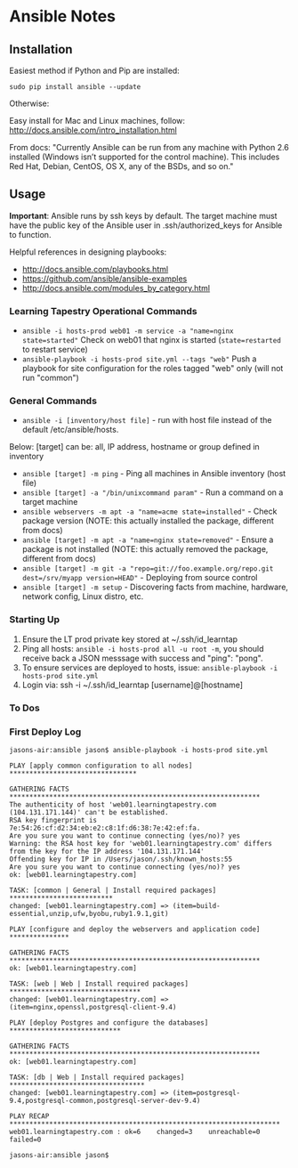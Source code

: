 # Ansible Notes

## Installation

Easiest method if Python and Pip are installed:

```
sudo pip install ansible --update
```
Otherwise:

Easy install for Mac and Linux machines, follow: http://docs.ansible.com/intro_installation.html

From docs:  "Currently Ansible can be run from any machine with Python 2.6 installed (Windows isn’t supported for the control machine). This includes Red Hat, Debian, CentOS, OS X, any of the BSDs, and so on."

## Usage

**Important**:  Ansible runs by ssh keys by default.  The target machine must have the public key of the Ansible user in .ssh/authorized_keys for Ansible to function.

Helpful references in designing playbooks:  

- http://docs.ansible.com/playbooks.html
- https://github.com/ansible/ansible-examples
- http://docs.ansible.com/modules_by_category.html

### Learning Tapestry Operational Commands

- ```ansible -i hosts-prod web01 -m service -a "name=nginx state=started"```  Check on web01 that nginx is started (```state=restarted``` to restart service)
- ```ansible-playbook -i hosts-prod site.yml --tags "web"``` Push a playbook for site configuration for the roles tagged "web" only (will not run "common")


### General Commands

- ```ansible -i [inventory/host file]``` - run with host file instead of the default /etc/ansible/hosts.  

Below: [target] can be: all, IP address, hostname or group defined in inventory

- ```ansible [target] -m ping``` - Ping all machines in Ansible inventory (host file)
- ```ansible [target] -a "/bin/unixcommand param"``` - Run a command on a target machine
- ```ansible webservers -m apt -a "name=acme state=installed"``` - Check package version (NOTE: this actually installed the package, different from docs)
- ```ansible [target] -m apt -a "name=nginx state=removed"``` - Ensure a package is not installed  (NOTE: this actually removed the package, different from docs)
- ```ansible [target] -m git -a "repo=git://foo.example.org/repo.git dest=/srv/myapp version=HEAD"``` - Deploying from source control
- ```ansible [target] -m setup``` - Discovering facts from machine, hardware, network config, Linux distro, etc.

### Starting Up
1. Ensure the LT prod private key stored at ~/.ssh/id_learntap
2. Ping all hosts:  ```ansible -i hosts-prod all -u root -m```, you should receive back a JSON messsage with success and "ping": "pong".
3. To ensure services are deployed to hosts, issue: ```ansible-playbook -i hosts-prod site.yml```
4. Login via: ssh -i ~/.ssh/id_learntap [username]@[hostname]

### To Dos

### First Deploy Log

```
jasons-air:ansible jason$ ansible-playbook -i hosts-prod site.yml

PLAY [apply common configuration to all nodes] ******************************** 

GATHERING FACTS *************************************************************** 
The authenticity of host 'web01.learningtapestry.com (104.131.171.144)' can't be established.
RSA key fingerprint is 7e:54:26:cf:d2:34:eb:e2:c8:1f:d6:38:7e:42:ef:fa.
Are you sure you want to continue connecting (yes/no)? yes
Warning: the RSA host key for 'web01.learningtapestry.com' differs from the key for the IP address '104.131.171.144'
Offending key for IP in /Users/jason/.ssh/known_hosts:55
Are you sure you want to continue connecting (yes/no)? yes
ok: [web01.learningtapestry.com]

TASK: [common | General | Install required packages] ************************** 
changed: [web01.learningtapestry.com] => (item=build-essential,unzip,ufw,byobu,ruby1.9.1,git)

PLAY [configure and deploy the webservers and application code] *************** 

GATHERING FACTS *************************************************************** 
ok: [web01.learningtapestry.com]

TASK: [web | Web | Install required packages] ********************************* 
changed: [web01.learningtapestry.com] => (item=nginx,openssl,postgresql-client-9.4)

PLAY [deploy Postgres and configure the databases] **************************** 

GATHERING FACTS *************************************************************** 
ok: [web01.learningtapestry.com]

TASK: [db | Web | Install required packages] ********************************** 
changed: [web01.learningtapestry.com] => (item=postgresql-9.4,postgresql-common,postgresql-server-dev-9.4)

PLAY RECAP ******************************************************************** 
web01.learningtapestry.com : ok=6    changed=3    unreachable=0    failed=0   

jasons-air:ansible jason$ 
```

